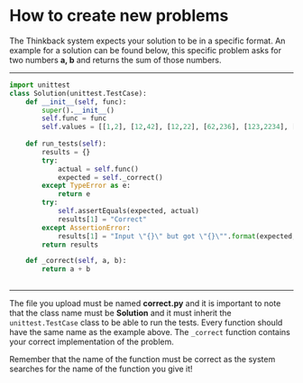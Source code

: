 # How to create new problems

The Thinkback system expects your solution to be in a specific format.
An example for a solution can be found below, this specific problem asks for two numbers **a, b** and returns the sum of those numbers.

---
```python
import unittest
class Solution(unittest.TestCase):
	def __init__(self, func):
		super().__init__()
		self.func = func
		self.values = [[1,2], [12,42], [12,22], [62,236], [123,2234], [1234, 987]]
	
	def run_tests(self):
		results = {}
		try:
			actual = self.func()
			expected = self._correct()
		except TypeError as e:
			return e
		try:
			self.assertEquals(expected, actual)
			results[1] = "Correct"
		except AssertionError:
			results[1] = "Input \"{}\" but got \"{}\"".format(expected, actual)
		return results

	def _correct(self, a, b):
		return a + b
		
```
---
The file you upload must be named **correct.py** and it is important to note that the class name must be **Solution** and it must inherit the ```unittest.TestCase``` class to be able to run the tests.
Every function should have the same name as the example above.
The ```_correct``` function contains your correct implementation of the problem.

Remember that the name of the function must be correct as the system searches for the name of the function you give it!
